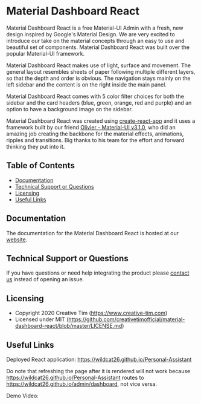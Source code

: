 # Material Dashboard React

Material Dashboard React is a free Material-UI Admin with a fresh, new design inspired by Google's Material Design. We are very excited to introduce our take on the material concepts through an easy to use and beautiful set of components. Material Dashboard React was built over the popular Material-UI framework.

Material Dashboard React makes use of light, surface and movement. The general layout resembles sheets of paper following multiple different layers, so that the depth and order is obvious. The navigation stays mainly on the left sidebar and the content is on the right inside the main panel.

Material Dashboard React comes with 5 color filter choices for both the sidebar and the card headers (blue, green, orange, red and purple) and an option to have a background image on the sidebar.

Material Dashboard React was created using [create-react-app](https://github.com/facebook/create-react-app) and it uses a framework built by our friend [Olivier - Material-UI v3.1.0](https://github.com/mui-org/material-ui), who did an amazing job creating the backbone for the material effects, animations, ripples and transitions. Big thanks to his team for the effort and forward thinking they put into it.

## Table of Contents

* [Documentation](#documentation)
* [Technical Support or Questions](#technical-support-or-questions)
* [Licensing](#licensing)
* [Useful Links](#useful-links)



## Documentation
The documentation for the Material Dashboard React is hosted at our [website](https://demos.creative-tim.com/material-dashboard-react/#/documentation/tutorial).


## Technical Support or Questions

If you have questions or need help integrating the product please [contact us](https://www.creative-tim.com/contact-us) instead of opening an issue.

## Licensing

- Copyright 2020 Creative Tim (https://www.creative-tim.com)
- Licensed under MIT (https://github.com/creativetimofficial/material-dashboard-react/blob/master/LICENSE.md)

## Useful Links

Deployed React application: https://wildcat26.github.io/Personal-Assistant

Do note that refreshing the page after it is rendered will not work because https://wildcat26.github.io/Personal-Assistant routes to https://wildcat26.github.io/admin/dashboard, not vice versa.

Demo Video:

